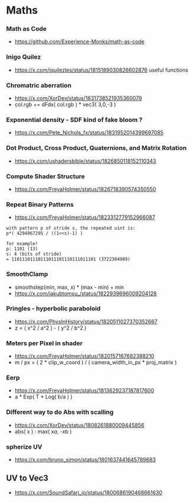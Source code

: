 # Maths

### Math as Code
- https://github.com/Experience-Monks/math-as-code

### Inigo Quilez
- https://x.com/iquilezles/status/1815189030826602876 useful functions

### Chromatric aberration
- https://x.com/XorDev/status/1831738521935360079
- col.rgb += dFdx( col.rgb ) * vec3( 3,0,-3 )

### Exponential density - SDF kind of fake bloom ?
- https://x.com/Pete_Nichols_fx/status/1831952014399697085

### Dot Product, Cross Product, Quaternions, and Matrix Rotation
- https://x.com/ushadersbible/status/1826850118152110343

### Compute Shader Structure
- https://x.com/FreyaHolmer/status/1826718390574350550

### Repeat Binary Patterns
- https://x.com/FreyaHolmer/status/1823312779152966087
```
with pattern p of stride s, the repeated uint is:
p*( 4294967295 / ((1<<s)-1) )

for example!
p: 1101 (13)
s: 4 (bits of stride)
= 11011101110111011101110111011101 (3722304989)
```

### SmoothClamp
- smoothstep(min, max, x) * (max - min) + min
- https://x.com/jakubtomsu_/status/1822939696009204128

### Pringles - hyperbolic paraboloid
- https://x.com/PhysInHistory/status/1820511027370352667
- z = ( x^2 / a^2 ) - ( y^2 / b^2 )

### Meters per Pixel in shader
- https://x.com/FreyaHolmer/status/1820157167682388210
- m / px = ( 2 * clip_w_coord ) / ( camera_width_in_px * proj_matrix )


### Eerp
- https://x.com/FreyaHolmer/status/1813629237187817600
- a * Exp( T * Log( b/a ) )

### Different way to do Abs with scalling
- https://x.com/XorDev/status/1808261880009445856
- abs( x ) : max( x*a, -x*b )

### spherize UV
- https://x.com/bruno_simon/status/1801637441645789683

## UV to Vec3
- https://x.com/SoundSafari_io/status/1800686190468661630